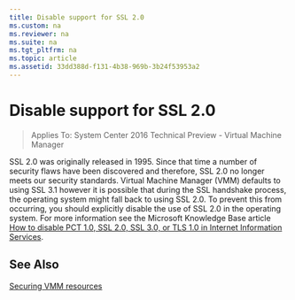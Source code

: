 ```yaml
---
title: Disable support for SSL 2.0
ms.custom: na
ms.reviewer: na
ms.suite: na
ms.tgt_pltfrm: na
ms.topic: article
ms.assetid: 33dd388d-f131-4b38-969b-3b24f53953a2
---
```

# Disable support for SSL 2.0

>Applies To: System Center 2016 Technical Preview - Virtual Machine Manager

SSL 2.0 was originally released in 1995. Since that time a number of security flaws have been discovered and therefore, SSL 2.0 no longer meets our security standards. Virtual Machine Manager (VMM) defaults to using SSL 3.1 however it is possible that during the SSL handshake process, the operating system might fall back to using SSL 2.0. To prevent this from occurring, you should explicitly disable the use of SSL 2.0 in the operating system. For more information see the Microsoft Knowledge Base article [How to disable PCT 1.0, SSL 2.0, SSL 3.0, or TLS 1.0 in Internet Information Services](http://support.microsoft.com/kb/187498).

## See Also
[Securing VMM resources](Securing-VMM-resources.md)




